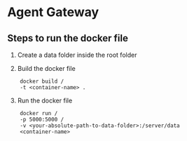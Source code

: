 # Agent Gateway

## Steps to run the docker file

1. Create a data folder inside the root folder

2. Build the docker file 

```  
    docker build /
    -t <container-name> . 
```

3. Run the docker file 

```
    docker run /
    -p 5000:5000 /
    -v <your-absolute-path-to-data-folder>:/server/data
    <container-name>
```
